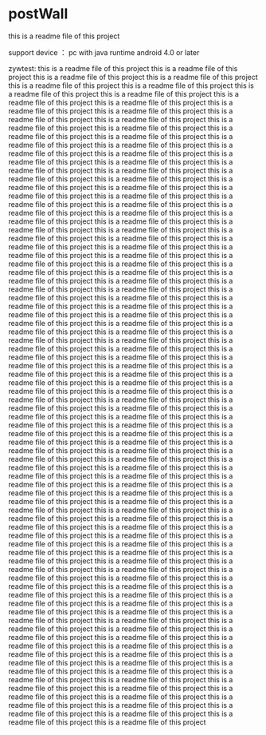 # postWall
this is a readme file of this project

support device ：
	pc with java runtime
	android 4.0 or later

zywtest:
this is a readme file of this project
this is a readme file of this project
this is a readme file of this project
this is a readme file of this project
this is a readme file of this project
this is a readme file of this project
this is a readme file of this project
this is a readme file of this project
this is a readme file of this project
this is a readme file of this project
this is a readme file of this project
this is a readme file of this project
this is a readme file of this project
this is a readme file of this project
this is a readme file of this project
this is a readme file of this project
this is a readme file of this project
this is a readme file of this project
this is a readme file of this project
this is a readme file of this project
this is a readme file of this project
this is a readme file of this project
this is a readme file of this project
this is a readme file of this project
this is a readme file of this project
this is a readme file of this project
this is a readme file of this project
this is a readme file of this project
this is a readme file of this project
this is a readme file of this project
this is a readme file of this project
this is a readme file of this project
this is a readme file of this project
this is a readme file of this project
this is a readme file of this project
this is a readme file of this project
this is a readme file of this project
this is a readme file of this project
this is a readme file of this project
this is a readme file of this project
this is a readme file of this project
this is a readme file of this project
this is a readme file of this project
this is a readme file of this project
this is a readme file of this project
this is a readme file of this project
this is a readme file of this project
this is a readme file of this project
this is a readme file of this project
this is a readme file of this project
this is a readme file of this project
this is a readme file of this project
this is a readme file of this project
this is a readme file of this project
this is a readme file of this project
this is a readme file of this project
this is a readme file of this project
this is a readme file of this project
this is a readme file of this project
this is a readme file of this project
this is a readme file of this project
this is a readme file of this project
this is a readme file of this project
this is a readme file of this project
this is a readme file of this project
this is a readme file of this project
this is a readme file of this project
this is a readme file of this project
this is a readme file of this project
this is a readme file of this project
this is a readme file of this project
this is a readme file of this project
this is a readme file of this project
this is a readme file of this project
this is a readme file of this project
this is a readme file of this project
this is a readme file of this project
this is a readme file of this project
this is a readme file of this project
this is a readme file of this project
this is a readme file of this project
this is a readme file of this project
this is a readme file of this project
this is a readme file of this project
this is a readme file of this project
this is a readme file of this project
this is a readme file of this project
this is a readme file of this project
this is a readme file of this project
this is a readme file of this project
this is a readme file of this project
this is a readme file of this project
this is a readme file of this project
this is a readme file of this project
this is a readme file of this project
this is a readme file of this project
this is a readme file of this project
this is a readme file of this project
this is a readme file of this project
this is a readme file of this project
this is a readme file of this project
this is a readme file of this project
this is a readme file of this project
this is a readme file of this project
this is a readme file of this project
this is a readme file of this project
this is a readme file of this project
this is a readme file of this project
this is a readme file of this project
this is a readme file of this project
this is a readme file of this project
this is a readme file of this project
this is a readme file of this project
this is a readme file of this project
this is a readme file of this project
this is a readme file of this project
this is a readme file of this project
this is a readme file of this project
this is a readme file of this project
this is a readme file of this project
this is a readme file of this project
this is a readme file of this project
this is a readme file of this project
this is a readme file of this project
this is a readme file of this project
this is a readme file of this project
this is a readme file of this project
this is a readme file of this project
this is a readme file of this project
this is a readme file of this project
this is a readme file of this project
this is a readme file of this project
this is a readme file of this project
this is a readme file of this project
this is a readme file of this project
this is a readme file of this project
this is a readme file of this project
this is a readme file of this project
this is a readme file of this project
this is a readme file of this project
this is a readme file of this project
this is a readme file of this project
this is a readme file of this project
this is a readme file of this project
this is a readme file of this project
this is a readme file of this project
this is a readme file of this project
this is a readme file of this project
this is a readme file of this project
this is a readme file of this project
this is a readme file of this project
this is a readme file of this project
this is a readme file of this project
this is a readme file of this project
this is a readme file of this project
this is a readme file of this project
